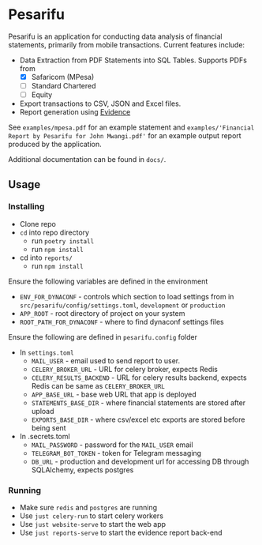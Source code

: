 # Pesarifu

Pesarifu is an application for conducting data analysis of
financial statements, primarily from mobile transactions. Current
features include:

- Data Extraction from PDF Statements into SQL Tables. Supports PDFs from
    - [x] Safaricom (MPesa)
    - [ ] Standard Chartered
    - [ ] Equity
- Export transactions to CSV, JSON and Excel files.
- Report generation using [Evidence][1]

See `examples/mpesa.pdf` for an example statement and
`examples/'Financial Report by Pesarifu for John Mwangi.pdf'` for an example
output report produced by the application.

Additional documentation can be found in `docs/`.


## Usage

### Installing

- Clone repo
- `cd` into repo directory
    - run `poetry install`
    - run `npm install`
- cd into `reports/`
    - run `npm install`

Ensure the following variables are defined in the environment

- `ENV_FOR_DYNACONF` - controls which section to load settings from in
`src/pesarifu/config/settings.toml`, `development` or `production`
- `APP_ROOT` - root directory of project on your system
- `ROOT_PATH_FOR_DYNACONF` - where to find dynaconf settings files


Ensure the following are defined in `pesarifu.config` folder

- In `settings.toml`
    - `MAIL_USER` - email used to send report to user.
    - `CELERY_BROKER_URL` - URL for celery broker, expects Redis
    - `CELERY_RESULTS_BACKEND` - URL for celery results backend, expects Redis can
       be same as `CELERY_BROKER_URL`
    - `APP_BASE_URL` - base web URL that app is deployed
    - `STATEMENTS_BASE_DIR` - where financial statements are stored after
       upload
    - `EXPORTS_BASE_DIR` - where csv/excel etc exports are stored before being
       sent
- In .secrets.toml
    - `MAIL_PASSWORD` - password for the `MAIL_USER` email
    - `TELEGRAM_BOT_TOKEN` - token for Telegram messaging
    - `DB_URL` - production and development url for accessing DB through SQLAlchemy, expects postgres


### Running

- Make sure `redis` and `postgres` are running
- Use `just celery-run` to start celery workers
- Use `just website-serve` to start the web app
- Use `just reports-serve` to start the evidence report back-end



[1]: https://evidence.dev/
